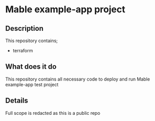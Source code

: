 # Mable example-app project

## Description

This repository contains;

- terraform

## What does it do

This repository contains all necessary code to deploy and run Mable example-app test project

## Details

Full scope is redacted as this is a public repo